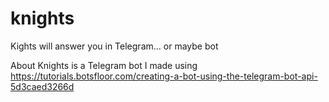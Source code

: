 # knights
Kights will answer you in Telegram... or maybe bot

About
Knights is a Telegram bot I made using https://tutorials.botsfloor.com/creating-a-bot-using-the-telegram-bot-api-5d3caed3266d
